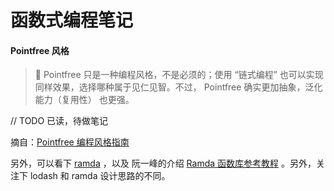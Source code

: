 # 函数式编程笔记



#### Pointfree 风格

> 👀 Pointfree 只是一种编程风格，不是必须的；使用 “链式编程” 也可以实现同样效果，选择哪种属于见仁见智。不过， Pointfree 确实更加抽象，泛化能力（复用性） 也更强。

// TODO 已读，待做笔记

摘自：[Pointfree 编程风格指南](https://www.ruanyifeng.com/blog/2017/03/pointfree.html)

另外，可以看下 [ramda](https://github.com/ramda/ramda) ，以及 阮一峰的介绍 [Ramda 函数库参考教程](https://www.ruanyifeng.com/blog/2017/03/ramda.html) 。另外，关注下 lodash 和 ramda 设计思路的不同。